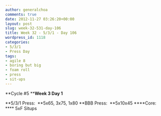 ```yaml
---
author: generalchoa
comments: true
date: 2012-11-27 03:26:20+00:00
layout: post
slug: week-32-531-day-106
title: Week 32 - 5/3/1 - Day 106
wordpress_id: 1118
categories:
- 5/3/1
- Press Day
tags:
- agile 8
- boring but big
- foam roll
- press
- sit-ups
---
```


**Cycle #5
****Week 3 Day 1**

**5/3/1 Press:  **5x65, 3x75, 1x80
**BBB Press:  **5x10x45
****Core: **** 5xF Situps
